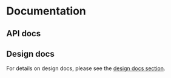 # Documentation

## API docs

## Design docs

For details on design docs, please see the [design docs section](/documentation/design-docs).
